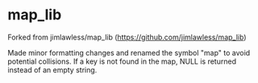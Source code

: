 map_lib
=======

Forked from jimlawless/map_lib (https://github.com/jimlawless/map_lib)

Made minor formatting changes and renamed the symbol "map" to avoid potential collisions.
If a key is not found in the map, NULL is returned instead of an empty string.
